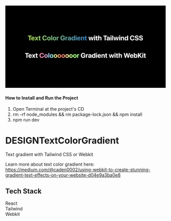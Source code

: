 ![](https://github.com/Caden0002/DESIGNTextColorGradient/blob/main/TextColorGradient.png)
#### How to Install and Run the Project ####
1. Open Terminal at the project's CD<br />
2. rm -rf node_modules && rm package-lock.json && npm install<br />
3. npm run dev<br />

# DESIGNTextColorGradient
Text gradient with Tailwind CSS or Webkit <br />

Learn more about text color gradient here:<br />
https://medium.com/@caden0002/using-webkit-to-create-stunning-gradient-text-effects-on-your-website-d04e9a3ba0e8

## Tech Stack ##
React<br />
Tailwind<br />
Webkit<br />
